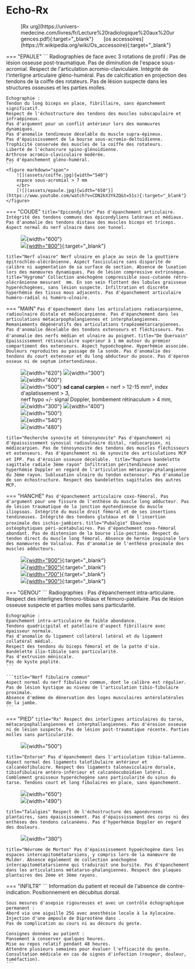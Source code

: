 # Echo-Rx

<figure markdown="span">
    [Rx urg](https://univers-medecine.com/livres/fr/Lecture%20radiologique%20aux%20urgences.pdf){:target="_blank"} &nbsp;&nbsp;&nbsp;&nbsp;&nbsp; [os accessoires](https://fr.wikipedia.org/wiki/Os_accessoire){:target="_blank"}
</figure> 

=== "EPAULE"
    ```
    Radiographies de face avec 3 rotations de profil :
    Pas de lésion osseuse post-traumatique.
    Pas de diminution de l'espace sous-acromial.
    Respect de l'articulation acromio-claviculaire.
    Intégrité de l'interligne articulaire gléno-huméral.
    Pas de calcification en projection des tendons de la coiffe des rotateurs.
    Pas de lésion suspecte dans les structures osseuses et les parties molles.

    Echographie :
    Tendon du long biceps en place, fibrillaire, sans épanchement significatif.
    Respect de l'échostructure des tendons des muscles subscapulaire et infraépineux.
    Pas d'argument pour un conflit antérieur lors des manœuvres dynamiques.
    Pas d'anomalie tendineuse décelable du muscle supra-épineux.
    Pas d'épaississement de la bourse sous-acromio-deltoïdienne.
    Trophicité conservée des muscles de la coiffe des rotateurs.
    Liberté de l'échancrure spino-glénoïdienne.
    Arthrose acromio-claviculaire modérée.
    Pas d'épanchement gléno-huméral.
    ```
    <figure markdown="span">
        ![](assets/coiffe.jpg){width="540"}
        espace sous-acromial > 7 mm  
        </br>
        [![](assets/epaule.jpg){width="650"}](https://www.youtube.com/watch?v=CDN2kX3YkZQ&t=51s){:target="_blank"}
    </figure>  
 
=== "COUDE"
    ```title="Epicondylite"
    Pas d'épanchement articulaire.
    Intégrité des tendons communs des épicondyliens latéraux et médiaux.
    Pas d'anomalie des tendons distaux des muscles biceps et triceps.
    Aspect normal du nerf ulnaire dans son tunnel.
    ```
    <figure markdown="span">
        ![](assets/epicond.jpg){width="600"}  
        [![](assets/coude.jpg){width="800"}](https://www.youtube.com/watch?v=CDN2kX3YkZQ&t=51s){:target="_blank"} 
    </figure> 
    ```title="Nerf ulnaire"
    Nerf ulnaire en place au sein de la gouttière épitrochléo-olécrânienne.
    Aspect fasciculaire sans disparité de calibre ni augmentation de sa surface de section.
    Absence de luxation lors des manœuvres dynamiques.
    Pas de lésion compressive extrinsèque.
    ```
    ```title="Hygroma"
    Collection anéchogène compressible sous-cutanée rétro-olécrânienne mesurant  mm.
    En son sein flottent des lobules graisseux hyperéchogènes, sans lésion suspecte.
    Infiltration et discrète hyperhémie des tissus mous adjacents.
    Pas d'épanchement articulaire huméro-radial ni huméro-ulnaire.
    ```
    
=== "MAIN"
    ```
    Pas d'épanchement dans les articulations radiocarpienne, radioulnaire distale et médiocarpienne.
    Pas d'épanchement dans les articulations métacarpophalangiennes et interphalangiennes.
    Remaniements dégénératifs des articulations trapézométarcarpiennes.
    Pas d'anomalie décelable des tendons extenseurs et fléchisseurs.
    Pas d'anomalie des nerfs médian et ulnaire au poignet.
    ```
    ```title="De Quervain"
    Epaississement rétinaculaire supérieur à 1 mm autour du premier compartiment des extenseurs.
    Aspect hypoéchogène. Hyperhémie associée. Douleurs reproduites au passage de la sonde.
    Pas d'anomalie des tendons du court extenseur et du long abducteur du pouce.
    Pas d'éperon osseux ni de septum intertendineux.
    ```
    <figure markdown="span">
        ![](assets/poignetdos.jpg){width="620"}
        ![](assets/extenseurs.jpg){width="300"}  
        ![](assets/carpe.jpg){width="400"}  
        ![](assets/flechisseurs.jpg){width="500"}
        **sd canal carpien** = nerf > 12-15 mm², index d'aplatissement > 3,  
        nerf hypo +/- signal Doppler, bombement rétinaculum > 4 mm, 
        ![](assets/carpien.jpg){width="300"}
        ![](assets/nerfs.jpg){width="400"}  
        ![](assets/doigtsflech.jpg){width="500"}  
        ![](assets/doigtext.jpg){width="540"}  
        ![](assets/main.jpg){width="480"}
    </figure> 
    ```title="Recherche synovite et ténosynovite"
    Pas d'épanchement ni d'épaississement synovial radioulnaire distal, radiocarpien, ni médiocarpien.
    Pas de ténosynovite des tendons des muscles fléchisseurs et extenseurs.
    Pas d'épanchement ni de synovite des articulations MCP et IPP.
    Pas d'érosion osseuse décelable.
    ```
    ```title="Rupture bandelette sagittale radiale 3ème rayon"
    Infiltration péritendineuse avec hyperhémie Doppler en regard de l'articulation métacarpo-phalangienne du 3ème rayon.
    Subluxation ulnaire du tendon extenseur. Pas d'anomalie de son échostructure.
    Respect des bandelettes sagittales des autres MCP.
    ```

=== "HANCHE"
    ```
    Pas d'épanchement articulaire coxo-fémoral.
    Pas d'argument pour une fissure de l'enthèse du muscle long adducteur.
    Pas de lésion traumatique de la jonction myotendineuse du muscle iliopsoas.
    Intégrité du muscle droit fémoral et de ses insertions tendineuses.
    Intégrité des tendons glutéaux et de l'insertion proximale des ischio-jambiers.
    ```
    ```title="Pubalgie"
    Ebauches ostéophytiques péri-acétabulaires.
    Pas d'épanchement coxo-fémoral abondant.
    Pas de distension de la bourse ilio-pectinée.
    Respect du tendon direct du muscle long fémoral.
    Absence de hernie inguinale lors des manœuvres de Valsalva.
    Pas d'anomalie de l'enthèse proximale des muscles adducteurs.
    ```
    <figure markdown="span">
        [![](assets/adducteurs.jpg){width="900"}](https://www.youtube.com/watch?v=CvP7ZwW3trk&list=PLGV2jHWN573djULLdIjMos1uZ1iMdevnT&index=4){:target="_blank"}  
        [![](assets/psoas.jpg){width="900"}](https://www.youtube.com/watch?v=ivN3cYggy_w&list=PLGV2jHWN573djULLdIjMos1uZ1iMdevnT&index=4){:target="_blank"}  
        [![](assets/droitfem.jpg){width="700"}](https://www.youtube.com/watch?v=JJLKE5kArb0&list=PLGV2jHWN573djULLdIjMos1uZ1iMdevnT&index=5){:target="_blank"}  
        [![](assets/latpost.jpg){width="900"}](https://www.youtube.com/watch?v=8AxHjBnEDPQ&list=PLGV2jHWN573djULLdIjMos1uZ1iMdevnT&index=6){:target="_blank"}  
    </figure>  

=== "GENOU"
    ```
    Radiographies :
    Pas d’épanchement intra-articulaire.
    Respect des interlignes fémoro-tibiaux et fémoro-patellaire.
    Pas de lésion osseuse suspecte et parties molles sans particularité.

    Echographie :
    Epanchement intra-articulaire de faible abondance.
    Tendons quadricipital et patellaire d'aspect fibrillaire avec épaisseur normale.
    Pas d'anomalie du ligament collatéral latéral et du ligament collatéral médial.
    Respect des tendons du biceps fémoral et de la patte d'oie.
    Bandelette ilio-tibiale sans particularité.
    Pas d'extrusion méniscale.
    Pas de kyste poplité.
    ```

    ```title="Nerf fibulaire commun"
    Aspect normal du nerf fibulaire commun, dont le calibre est régulier.
    Pas de lésion kystique au niveau de l'articulation tibio-fibulaire proximale.
    Absence d'œdème de dénervation des loges musculaires antérolatérales de la jambe.
    ```

=== "PIED"
    ```title="Rx"
    Respect des interlignes articulaires du tarse, métacarpophallangiennes et interphallangiennes.
    Pas d'érosion osseuse ni de lésion suspecte.
    Pas de lésion post-traumatique récente.
    Parties molles sans particularité.
    ```
    <figure markdown="span">
        ![](assets/piedos.jpg){width="500"}  
    </figure> 
    ```title="Entorse"
    Pas d'épanchement dans l'articulation tibio-talienne.
    Aspect normal des ligaments talofibulaire antérieur et calcanéofibulaire.
    Respect des ligaments talonaviculaire dorsale, tibiofibulaire antéro-inférieur et calcanéocuboïdien latéral.
    Comblement graisseux hyperéchogène sans particularité du sinus du tarse.
    Tendons court et long fibulaires en place, sans épanchement.
    ```
    <figure markdown="span">
        ![](assets/TAFA.jpg){width="650"}  
        ![](assets/cheville.jpg){width="490"}  
    </figure> 
    ```title="Talalgies"
    Respect de l'échostructure des aponévroses plantaires, sans épaississement.
    Pas d'épaississement des corps ni des enthèses des tendons calcanéens.
    Pas d'hyperhémie Doppler en regard des douleurs.
    ```
    <figure markdown="span">
        ![](assets/pied.jpg){width="380"}
    </figure> 
    ```title="Névrome de Morton"
    Pas d'épaississement hypoéchogène dans les espaces intercapitométatarsiens, y compris lors de la manœuvre de Mulder.
    Absence également de collection anéchogène intercapitométatarsienne qui traduirait une bursite.
    Pas d'épanchement dans les articulations métatarso-phalangiennes.
    Respect des plaques plantaires des 2ème et 3ème rayons.
    ```

=== "INFILTR"
    ```
    Information du patient et receuil de l'absence de contre-indication.
    Positionnement en décubitus dorsal.

    Sous mesures d'asepsie rigoureuses et avec un contrôle échographique permanent :
    Abord via une aiguille 25G avec anesthésie locale à la Xylocaïne.
    Injection d'une ampoule de Diprostène dans .
    Pas de complication au cours ni au décours du geste.

    Consignes données au patient :
    Pansement à conserver quelques heures.
    Mise au repos relatif pendant 48 heures.
    Attendre plusieurs semaines pour évaluer l'efficacité du geste.
    Consultation médicale en cas de signes d'infection (rougeur, douleur, tuméfaction).
    ```